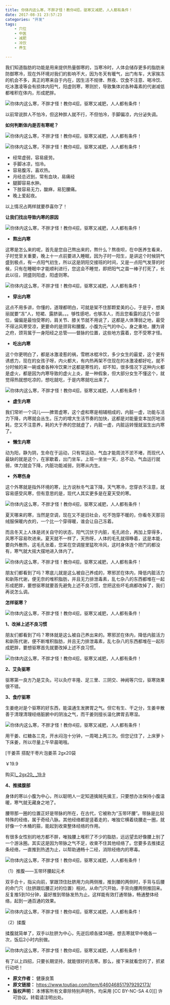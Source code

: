 ```yaml
---
title: 你体内这么寒，不胖才怪！教你4招，驱寒又减肥，人人都有条件！
date: 2017-08-31 23:57:23
categories: "开发"
tags:
	- 穴位
	- 中医
	- 减肥
	- 冷饮
	- 养生

---
```


我们知道脂肪的功能是用来提供热量御寒的，当寒冷时，人体会储存更多的脂肪来防御寒冷，现在外环境对我们的影响不大，因为冬天有暖气，出门有车，大家挨冻的机会不多，真正的寒来自于内在，因生活不规律、熬夜、饮食不注意、喝冷饮、吃冰激凌等会有损体内阳气，阳虚则寒，寒则於，导致集体对各种毒素的代谢减低都堆积在体内，形成肥胖。

![你体内这么寒，不胖才怪！教你4招，驱寒又减肥，人人都有条件！][4]

以前常说胖人不怕冷，但这种胖人就不行，不但怕冷，手脚偏凉，内分泌失调。

**如何判断体内是否有寒呢？**

![你体内这么寒，不胖才怪！教你4招，驱寒又减肥，人人都有条件！][4 1]

![你体内这么寒，不胖才怪！教你4招，驱寒又减肥，人人都有条件！][4 2]

 *  经常虚弱，容易疲劳。
 *  手脚冰凉，怕冷。
 *  容易腹泻，喜欢热。
 *  月经总迟到，常有血块，易痛经
 *  腿脚容易水肿。
 *  下肢容易无力，酸麻，易犯腰痛。
 *  晚上爱起夜。

以上情况占两样就要恭喜你了！

**让我们找出导致内寒的原因**

![你体内这么寒，不胖才怪！教你4招，驱寒又减肥，人人都有条件！][4 1]

 *  **熬出内寒**

这寒是怎么来的呢，首先是您自己熬出来的，熬什么？熬夜呗，在中医养生看来，子时觉至关重要，晚上十一点前要进入睡眠，因为子时一阳生，是讲这个时候阴气盛到极点，有一点阳气初生，所以这是阴阳交接班的时间，又是一点阳气发芽的时候，只有在睡眠中才能顺利进行，您这会不睡觉，即把阳气之苗一棒子打死了，长此以往，阴盛则阳虚，阳虚则寒。

![你体内这么寒，不胖才怪！教你4招，驱寒又减肥，人人都有条件！][4 3]

 *  **穿出内寒**

这点不用多讲，你懂的，道理都明白，可就是架不住那颗爱美的心，于是乎，想美丽就要“冻”人，短裙、露脐装。。。够性感吧，也够冻人，而且您看露的这几个部位，偏偏是最怕受寒的，肩关节、膝关节就不用说了，这都是人体薄弱之地，最受不得沾风寒受凉，更要命的是颈背和腰腹，小腹为元气的中心，身之重地，腰为肾之府，颈背属于一身阳经之总管——督脉的位置，这些地方露着，您不受寒才怪。

 *  **吃出内寒**

这个你更明白了，都是冰激凌惹的祸，雪糕冰棍冷饮，多少女生的最爱，这个更有诱惑力，现在的女孩子呀，内火都大，有内热再架不住现在的冰激凌都好吃，就不分时候的来一碗或者各种冷饮果汁这都是寒性的，却不知，很多情况下这种内火都是虚火，都是因为内寒导致的虚火上炎，是一种假象，但大部分女生不懂这个，就觉得热就想吃凉的，想吃就吃，于是内寒就吃出来了。

![你体内这么寒，不胖才怪！教你4招，驱寒又减肥，人人都有条件！][4 4]

 *  **虚生内寒**

我们常听一个词儿——脾胃虚寒，这个虚和寒是相辅相成的，内脏一虚，功能与活力下降，内寒就会丛生。压力的增大生活节奏的加快，这都是对能量变本加厉地消耗，您又不注意养，耗的大于养的您就虚了，内脏一虚，内脏运转慢就滋生出内寒了。

 *  **懒生内寒**

动为阳，静为阴，生命在于运动，只有常运动，气血才能周流不淤不堵，而现代人最缺的就是这个，在家歇着，出门坐车，上班一坐坐一天，总不动，气血运行就弱，体力就会下降，内脏功能减弱，则寒从内生。

 *  **外寒伤身**

这个外寒就是指外环境的寒，比方说秋冬气温下降，天气寒冷，您穿衣不注意，就容易感受风寒，但有意思的是，现代人其实更多是在夏天受的寒。

![你体内这么寒，不胖才怪！教你4招，驱寒又减肥，人人都有条件！][4 5]

夏天哪来的寒，当然是空调，现在又不是旧社会，吃不饱穿不暖的，你看冬天那羽绒服保暖内衣的，一个比一个穿得暖，谁会让自己冻着。

而且冬天上人体是闭关自守的状态，阳气沉伏于内脏，毛孔闭合，再加上穿得多，风寒不容易吹进来。夏天就不一样了，天热呀，人体的毛孔就得睁着，这是本能，要向外散热，这毛孔张着，您呆在空调屋里猛吹冷风，这时身体连个把门的都没有，寒气就大摇大摆地进入体内了。

![你体内这么寒，不胖才怪！教你4招，驱寒又减肥，人人都有条件！][4 6]

朋友们都看到了吗？寒底儿就是这么被自己养成的，寒邪淤在体内，降低内脏活力和新陈代谢，便无奈的堆积脂肪，并且无力排泄毒素，乱七杂八的东西都堆在一起形成肥胖，要想驱寒就要首先避免上述不良习惯，您把这些坏毛病都改掉了，我们再说怎么调。

**怎样驱寒？**

![你体内这么寒，不胖才怪！教你4招，驱寒又减肥，人人都有条件！][4 1]

**1、改掉上述不良习惯**

朋友们都看到了吗？寒体就是这么被自己养出来的。寒邪淤在体内，降低内脏活力和新陈代谢，便不断堆积脂肪，并且无力排泄毒素，乱七杂八的东西都堆在一起形成肥胖，要想驱寒首先就要改掉上述不良习惯。

![你体内这么寒，不胖才怪！教你4招，驱寒又减肥，人人都有条件！][4 7]

**2、艾灸驱寒**

驱寒第一良方乃是艾灸。可以灸疗丰隆、足三里、三阴交、神阙等穴位，驱寒效果很不错。

**3、食疗驱寒**

生姜绝对是个驱寒的好东西，能温通生发脾胃之气。但它有生、干之分，生姜辛散善于清理清理经络脏腑中的阴浊之气，而干姜则擅长温化脾胃去寒湿。

![你体内这么寒，不胖才怪！教你4招，驱寒又减肥，人人都有条件！][4 8]

用干姜、红糖各三克，开水闷泡十分钟，一周喝上两三次。但您记住了，上床萝卜下床姜，所以尽量上午早晨喝哦。

[干姜茶 搭配干枣片泡姜茶 2gx20袋

￥19.9

购买][_ 2gx20_ _19.9]

**4、推揉腹部**

身体的寒以小腹为中心，所以聪明人一定知道擒贼先擒王，只要想办法保持小腹温暖，寒气就无藏身之地了。

腰带那一圈的位置正好是带脉的所在，在古代，它被称为“玉带环腰”。带脉是比较特殊的经络，属于奇经八脉。其他经络都是竖着走的，唯独它横着绕腰走一圈，就好像一个木桶的箍，能起到收束整体经络的作用。

有很多女性别的地方都不胖，唯独腰上堆积了不少的脂肪，远远望去好像腰上别了一个游泳圈。其实这是因为带脉之气不足，收束不住其他经络了。您要多去推揉这条经络，一直推到热透为止，以帮助通畅十二经，消除经络内的寒毒。

![你体内这么寒，不胖才怪！教你4招，驱寒又减肥，人人都有条件！][4 9]

（1）推腹——玉带环腰起元术

双手合十，指尖向前，掌跟顶住肚脐用力向两侧推，推到腰的两侧时，手背与后腰的命门穴（肚脐跟后腰正对的位置）相对。从命门穴开始，手背向腰两侧推回来。反复推5到10分钟，最好推到带脉发热为止。这样能有效打通带脉，畅通整体经络，起到一通百通的效果。

![你体内这么寒，不胖才怪！教你4招，驱寒又减肥，人人都有条件！][4 10]

（2）揉腹

揉腹就简单了，双手以肚脐为中心，先逆后顺各揉36圈，想去寒就早中晚各一次，饭后2小时内别做。

![你体内这么寒，不胖才怪！教你4招，驱寒又减肥，人人都有条件！][4 11]

有了以上四招，只要长期坚持，就能很好的去寒。那么，接下来就看您的了，抓紧行动吧！


[4]: /pro/os/crawler/NQMU-YENI-6V3Q.jpg
[4 1]: /pro/os/crawler/UUEN-6JRF-EBNJ.jpg
[4 2]: /pro/os/crawler/6VRN-EYQQ-BREN.jpg
[4 3]: /pro/os/crawler/36JB-ZUEA-IIMJ.jpg
[4 4]: /pro/os/crawler/QEYE-YANN-UV2M.jpg
[4 5]: /pro/os/crawler/MARZ-FZMA-JZNQ.jpg
[4 6]: /pro/os/crawler/ZMEA-MFAJ-AQNV.jpg
[4 7]: /pro/os/crawler/NYZ3-2URQ-VEQZ.jpg
[4 8]: /pro/os/crawler/YAUI-AREZ-BVA2.jpg
[_ 2gx20_ _19.9]: https://wap.youzan.com/v2/showcase/goods?alias=2omp0vvgvio78&amp;v2/goods/2omp0vvgvio78
[4 9]: /pro/os/crawler/Q6VM-YERB-N7VF.jpg
[4 10]: /pro/os/crawler/FN6N-REAM-ERAR.jpg
[4 11]: /pro/os/crawler/BMMM-VUBR-NVZE.jpg
 *  **原文作者：** 健康良策
 *  **原文链接：** https://www.toutiao.com/item/6460468517979292173/
 *  **版权声明：** 本博客所有文章除特别声明外，均采用 [CC BY-NC-SA 4.0][] 许可协议。转载请注明出处。